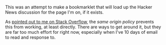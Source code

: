 This was an attempt to make a bookmarklet that will load up the Hacker News
discussion for the page I'm on, if it exists.

As [pointed out to me on Stack Overflow][0], the *same origin policy* prevents
this from working, at least directly. There are ways to get around it, but they
are far too much effort for right now, especially when I've 10 days of email to
read and response to.

[0]: http://stackoverflow.com/questions/4201119/javascript-bookmarklet-gives-syntax-error-on
